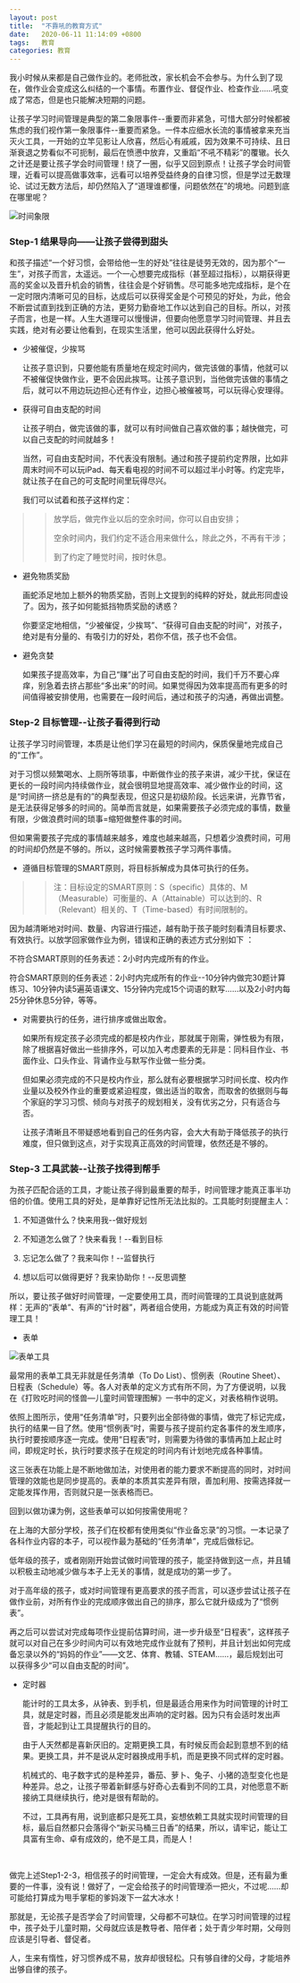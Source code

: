 ```yaml
---
layout: post
title:  "不靠吼的教育方式"
date:   2020-06-11 11:14:09 +0800
tags:   教育
categories: 教育
---
```


我小时候从来都是自己做作业的。老师批改，家长机会不会参与。为什么到了现在，做作业会变成这么纠结的一个事情。布置作业、督促作业、检查作业……吼变成了常态，但是也只能解决短期的问题。

让孩子学习时间管理是典型的第二象限事件--重要而非紧急，可惜大部分时候都被焦虑的我们视作第一象限事件--重要而紧急。一件本应细水长流的事情被拿来充当灭火工具，一开始的立竿见影让人欣喜，然后心有戚戚，因为效果不可持续、且日渐衰退之势看似不可扼制，最后在愤懑中放弃，又重蹈“不吼不精彩”的覆辙。长久之计还是要让孩子学会时间管理！绕了一圈，似乎又回到原点！让孩子学会时间管理，近看可以提高做事效率，远看可以培养受益终身的自律习惯，但是学过无数理论、试过无数方法后，却仍然陷入了“道理谁都懂，问题依然在”的境地。问题到底在哪里呢？

![时间象限](https://github.com/zzyang/zzyang.github.io/blob/master/_posts/pic/%E6%97%B6%E9%97%B4%E8%B1%A1%E9%99%90.jpg?raw=true)


### Step-1 结果导向——让孩子尝得到甜头

和孩子描述“一个好习惯，会带给他一生的好处”往往是徒劳无效的，因为那个“一生”，对孩子而言，太遥远。一个一心想要完成指标（甚至超过指标），以期获得更高的奖金以及晋升机会的销售，往往会是个好销售。尽可能多地完成指标，是个在一定时限内清晰可见的目标，达成后可以获得奖金是个可预见的好处，为此，他会不断尝试直到找到正确的方法，更努力勤奋地工作以达到自己的目标。所以，对孩子而言，也是一样。人生大道理可以慢慢讲，但要向他愿意学习时间管理、并且去实践，绝对有必要让他看到，在现实生活里，他可以因此获得什么好处。

+ 少被催促，少挨骂

  让孩子意识到，只要他能有质量地在规定时间内，做完该做的事情，他就可以不被催促快做作业，更不会因此挨骂。让孩子意识到，当他做完该做的事情之后，就可以不用边玩边担心还有作业，边担心被催被骂，可以玩得心安理得。

+ 获得可自由支配的时间

  让孩子明白，做完该做的事，就可以有时间做自己喜欢做的事；越快做完，可以自己支配的时间就越多！

  当然，可自由支配时间，不代表没有限制。通过和孩子提前约定界限，比如非周末时间不可以玩iPad、每天看电视的时间不可以超过半小时等。约定完毕，就让孩子在自己的可支配时间里玩得尽兴。

  我们可以试着和孩子这样约定：

>> 放学后，做完作业以后的空余时间，你可以自由安排；
>>
>> 空余时间内，我们约定不适合用来做什么，除此之外，不再有干涉；
>>
>> 到了约定了睡觉时间，按时休息。

+ 避免物质奖励
  
  画蛇添足地加上额外的物质奖励，否则上文提到的纯粹的好处，就此形同虚设了。因为，孩子如何能抵挡物质奖励的诱惑？

  你要坚定地相信，“少被催促，少挨骂”、“获得可自由支配的时间”，对孩子，绝对是有分量的、有吸引力的好处，若你不信，孩子也不会信。

+ 避免贪婪
  
  如果孩子提高效率，为自己“赚”出了可自由支配的时间，我们千万不要心痒痒，别急着去挤占那些“多出来”的时间。如果觉得因为效率提高而有更多的时间值得被安排使用，也需要在一段时间后，通过和孩子的沟通，再做出调整。

### Step-2 目标管理--让孩子看得到行动

让孩子学习时间管理，本质是让他们学习在最短的时间内，保质保量地完成自己的“工作”。

对于习惯以频繁喝水、上厕所等琐事，中断做作业的孩子来讲，减少干扰，保证在更长的一段时间内持续做作业，就会很明显地提高效率、减少做作业的时间，这是“时间挤一挤总是有的”的典型表现，但这只是初级阶段。长远来讲，光靠节省，是无法获得足够多的时间的。简单而言就是，如果需要孩子必须完成的事情，数量有限，少做浪费时间的琐事=缩短做整件事的时间。

但如果需要孩子完成的事情越来越多，难度也越来越高，只想着少浪费时间，可用的时间却仍然是不够的。所以，这时候需要教孩子学习两件事情。

+ 遵循目标管理的SMART原则，将目标拆解成为具体可执行的任务。

 >> 注：目标设定的SMART原则：S（specific）具体的、M（Measurable）可衡量的、A（Attainable）可以达到的、R（Relevant）相关的、T（Time-based）有时间限制的。

 因为越清晰地对时间、数量、内容进行描述，越有助于孩子能时刻看清目标要求、有效执行。以放学回家做作业为例，错误和正确的表述方式分别如下 ：

 不符合SMART原则的任务表述：2小时内完成所有的作业。

 符合SMART原则的任务表述：2小时内完成所有的作业--10分钟内做完30题计算练习、10分钟内读5遍英语课文、15分钟内完成15个词语的默写……以及2小时内每25分钟休息5分钟，等等。

+ 对需要执行的任务，进行排序或做出取舍。

  如果所有规定孩子必须完成的都是校内作业，那就属于刚需，弹性极为有限，除了根据喜好做出一些排序外，可以加入考虑要素的无非是：同科目作业、书面作业、口头作业、背诵作业与默写作业做一些分类。

  但如果必须完成的不只是校内作业，那么就有必要根据学习时间长度、校内作业量以及校外作业的重要或紧迫程度，做出适当的取舍，而取舍的依据则与每个家庭的学习习惯、倾向与对孩子的规划相关，没有优劣之分，只有适合与否。

  让孩子清晰且不带疑惑地看到自己的任务内容，会大大有助于降低孩子的执行难度，但只做到这点，对于实现真正高效的时间管理，依然还是不够的。

### Step-3 工具武装--让孩子找得到帮手

为孩子匹配合适的工具，才能让孩子得到最重要的帮手，时间管理才能真正事半功倍的价值。使用工具的好处，是单靠好记性所无法比拟的。工具能时刻提醒主人：

1. 不知道做什么？快来用我--做好规划

2. 不知道怎么做了？快来看我！--看到目标

3. 忘记怎么做了？我来叫你！--监督执行

4. 想以后可以做得更好？我来协助你！--反思调整

所以，要让孩子做好时间管理，一定要使用工具，而时间管理的工具说到底就两样：无声的“表单”、有声的“计时器”，两者组合使用，方能成为真正有效的时间管理工具！

+ 表单

![表单工具](https://github.com/zzyang/zzyang.github.io/blob/master/_posts/pic/%E8%A1%A8%E5%8D%95%E5%B7%A5%E5%85%B7.jpg?raw=true)

 最常用的表单工具无非就是任务清单（To Do List）、惯例表（Routine Sheet）、日程表（Schedule）等。各人对表单的定义方式有所不同，为了方便说明，以我在《打败吃时间的怪兽—儿童时间管理图解》一书中的定义，对表格稍作说明。

 依照上图所示，使用“任务清单”时，只要列出全部待做的事情，做完了标记完成，执行的结果一目了然。使用“惯例表”时，需要与孩子提前约定各事件的发生顺序，执行时要按顺序逐一完成。使用“日程表”时，则需要为待做的事情再加上起止时间，即规定时长，执行时要求孩子在规定的时间内有计划地完成各种事情。

 这三张表在功能上是不断地做加法，对使用者的能力要求不断提高的同时，对时间管理的效能也是同步提高的。表单的本质其实差异有限，善加利用、按需选择就一定能发挥作用，否则就只是一张表格而已。

 回到以做功课为例，这些表单可以如何按需使用呢？

 在上海的大部分学校，孩子们在校都有使用类似“作业备忘录”的习惯。一本记录了各科作业内容的本子，可以视作最为基础的“任务清单”，完成后做标记。

 低年级的孩子，或者刚刚开始尝试做时间管理的孩子，能坚持做到这一点，并且辅以积极主动地减少做与本子上无关的事情，就是成功的第一步了。

 对于高年级的孩子，或对时间管理有更高要求的孩子而言，可以逐步尝试让孩子在做作业前，对所有作业的完成顺序做出自己的排序，那么它就升级成为了“惯例表”。

 再之后可以尝试对完成每项作业提前估算时间，进一步升级至“日程表”，这样孩子就可以对自己在多少时间内可以有效地完成作业就有了预判，并且计划出如何完成备忘录以外的“妈妈的作业”——文艺、体育、教辅、STEAM……，最后规划出可以获得多少“可以自由支配的时间”。 

+ 定时器

  能计时的工具太多，从钟表、到手机，但是最适合用来作为时间管理的计时工具，就是定时器，而且必须是能发出声响的定时器。因为只有会适时发出声音，才能起到让工具提醒执行的目的。

  由于人天然都是喜新厌旧的。定期更换工具，有时候反而会起到意想不到的结果。更换工具，并不是说从定时器换成用手机，而是更换不同式样的定时器。

  机械式的、电子数字式的是种差异，番茄、萝卜、兔子、小猪的造型变化也是种差异。总之，让孩子带着新鲜感与好奇心去看到不同的工具，对他愿意不断接纳工具继续执行，绝对是很有帮助的。

  不过，工具再有用，说到底都只是死工具，妄想依赖工具就实现时间管理的目标，最后自然都只会落得个“新买马桶三日香”的结果，所以，请牢记，能让工具富有生命、卓有成效的，绝不是工具，而是人！


<br>

做完上述Step1-2-3，相信孩子的时间管理，一定会大有成效。但是，还有最为重要的一件事，没有说！做好了，一定会给孩子的时间管理添一把火，不过呢……却可能给打算成为甩手掌柜的爹妈泼下一盆大冰水！

那就是，无论孩子是否学会了时间管理，父母都不可缺位。在学习时间管理的过程中，孩子处于儿童时期，父母就应该是教导者、陪伴者；处于青少年时期，父母则应该是引导者、督促者。

人，生来有惰性，好习惯养成不易，放弃却很轻松。只有够自律的父母，才能培养出够自律的孩子。

